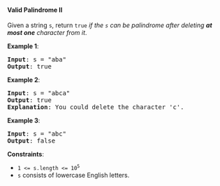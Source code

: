 #### Valid Palindrome II

Given a string `s`, return `true` _if the `s` can be palindrome after deleting
**at most one** character from it_.

**Example 1**:

<pre><b>Input</b>: s = "aba"
<b>Output</b>: true
</pre>

**Example 2**:

<pre><b>Input</b>: s = "abca"
<b>Output</b>: true
<b>Explanation</b>: You could delete the character 'c'.
</pre>

**Example 3**:

<pre><b>Input</b>: s = "abc"
<b>Output</b>: false
</pre>

**Constraints**:

- <code>1 <= s.length <= 10<sup>5</sup></code>
- `s` consists of lowercase English letters.
